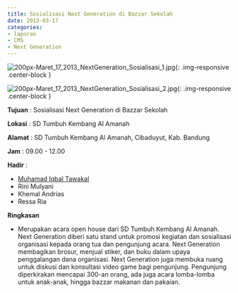 ```yaml
---
title: Sosialisasi Next Generation di Bazzar Sekolah
date: 2013-03-17
categories:
- laporan
- CMS
- Next Generation
---
```


![200px-Maret_17_2013_NextGeneration_Sosialisasi_1.jpg](/uploads/200px-Maret_17_2013_NextGeneration_Sosialisasi_1.jpg){: .img-responsive .center-block }

![200px-Maret_17_2013_NextGeneration_Sosialisasi_2.jpg](/uploads/200px-Maret_17_2013_NextGeneration_Sosialisasi_2.jpg){: .img-responsive .center-block }


**Tujuan** : Sosialisasi Next Generation di Bazzar Sekolah

**Lokasi** : SD Tumbuh Kembang Al Amanah 

**Alamat** : SD Tumbuh Kembang Al Amanah, Cibaduyut, Kab. Bandung 

**Jam** : 09.00 - 12.00 

**Hadir** :
* [Muhamad Iqbal Tawakal ](http://wiki.ciptamedia.org/wiki/Muhamad_Iqbal_Tawakal)
* Rini Mulyani
* Khemal Andrias
* Ressa Ria

**Ringkasan** 
* Merupakan acara open house dari SD Tumbuh Kembang Al Amanah. Next Generation diberi satu stand untuk promosi kegiatan dan sosialisasi organisasi kepada orang tua dan pengunjung acara. Next Generation membagikan brosur, menjual stiker, dan buku dalam upaya penggalangan dana organisasi. Next Generation juga membuka ruang untuk diskusi dan konsultasi video game bagi pengunjung. Pengunjung diperkirakan mencapai 300-an orang, ada juga acara lomba-lomba untuk anak-anak, hingga bazzar makanan dan pakaian.
